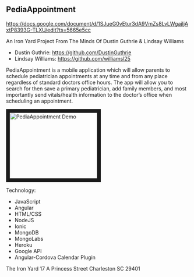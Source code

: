 ## PediaAppointment

https://docs.google.com/document/d/1SJueG0vEtur3dA9VmZs8LvLWgajIjAxtP8393G-TLXU/edit?ts=5665e5cc

An Iron Yard Project From The Minds Of Dustin Guthrie & Lindsay Williams
- Dustin Guthrie:  https://github.com/DustinGuthrie
- Lindsay Williams:  https://github.com/williamsl25

PediaAppointment is a mobile application which will allow parents to schedule pediatrician appointments at any time and from any place regardless of standard doctors office hours.  The app will allow you to search for then save a primary pediatrician, add family members, and most importantly send vitals/health information to the doctor’s office when scheduling an appointment.

<a href="http://www.youtube.com/watch?feature=player_embedded&v=hRetjITz1sc" target="_blank"><img src="http://img.youtube.com/vi/hRetjITz1sc/1.jpg" alt="PediaAppointment Demo" width="240" height="180" border="10"/></a>

Technology:
- JavaScript
- Angular
- HTML/CSS
- NodeJS
-  Ionic
-  MongoDB
-  MongoLabs
-  Heroku
-  Google API
- Angular-Cordova Calendar Plugin

The Iron Yard
17 A Princess Street
Charleston SC 29401
